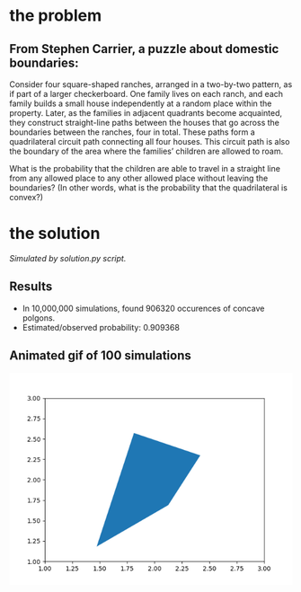 # the problem

## From Stephen Carrier, a puzzle about domestic boundaries:

Consider four square-shaped ranches, arranged in a two-by-two pattern, as if part of a larger checkerboard. One family lives on each ranch, and each family builds a small house independently at a random place within the property. Later, as the families in adjacent quadrants become acquainted, they construct straight-line paths between the houses that go across the boundaries between the ranches, four in total. These paths form a quadrilateral circuit path connecting all four houses. This circuit path is also the boundary of the area where the families’ children are allowed to roam.

What is the probability that the children are able to travel in a straight line from any allowed place to any other allowed place without leaving the boundaries? (In other words, what is the probability that the quadrilateral is convex?)

# the solution

_Simulated by solution.py script._

## Results

- In 10,000,000 simulations, found 906320 occurences of concave polgons.
- Estimated/observed probability: 0.909368

## Animated gif of 100 simulations

![100 simulations of ranch polygons][plots]

[plots]: plots.gif "Animated Gif of Ranch Playground Polygon Simulations"

